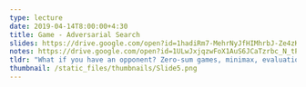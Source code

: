 ```yaml
---
type: lecture
date: 2019-04-14T8:00:00+4:30
title: Game - Adversarial Search
slides: https://drive.google.com/open?id=1hadiRm7-MehrNyJfHIMhrbJ-Ze4zKAby
notes: https://drive.google.com/open?id=1ULwJxjqzwFoX1AuS6JCaTzrbc_N_tP0u
tldr: "What if you have an opponent? Zero-sum games, minimax, evaluation functions and alpha-beta pruning."
thumbnail: /static_files/thumbnails/Slide5.png
---
```

